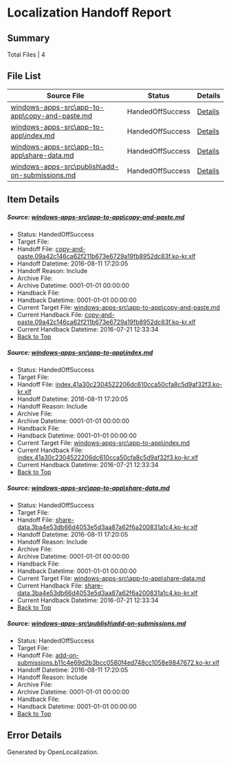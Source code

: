 # <a name='report-top'></a> Localization Handoff Report

## Summary
 Total Files | 4

## File List
 Source File | Status | Details 
 ----------- | ------ | ------- 
 [windows-apps-src\app-to-app\copy-and-paste.md](https://github.com/Microsoft/windows-apps/blob/0dceeb53737cc790e1c3810b0487e0a839968bef/windows-apps-src/app-to-app/copy-and-paste.md) | HandedOffSuccess | [Details](#2655dc67b14ba665deabc879f13340202d97c494148)
 [windows-apps-src\app-to-app\index.md](https://github.com/Microsoft/windows-apps/blob/94e1586a73743e8918ef160897b1b22c8c545ea0/windows-apps-src/app-to-app/index.md) | HandedOffSuccess | [Details](#05ac668e0e3c33f6dd9da9f578335bab96c6429c150)
 [windows-apps-src\app-to-app\share-data.md](https://github.com/Microsoft/windows-apps/blob/554a2cd1db0f950b8a04a5d562f6a6ba43f1be23/windows-apps-src/app-to-app/share-data.md) | HandedOffSuccess | [Details](#8b4f9ae45ed549ba5f10062e6bad25a4fb2e2a6f152)
 [windows-apps-src\publish\add-on-submissions.md](https://github.com/Microsoft/windows-apps/blob/8acefbbfef14516e1a7e2f9cc8b81bbb39b64abb/windows-apps-src/publish/add-on-submissions.md) | HandedOffSuccess | [Details](#46f62f5d32bd824cdd30b443a9868a03ff4e3eef4971)

## Item Details
##### <a name='2655dc67b14ba665deabc879f13340202d97c494148'></a> Source: [windows-apps-src\app-to-app\copy-and-paste.md](https://github.com/Microsoft/windows-apps/blob/0dceeb53737cc790e1c3810b0487e0a839968bef/windows-apps-src/app-to-app/copy-and-paste.md)
* Status: HandedOffSuccess
* Target File: 
* Handoff File: [copy-and-paste.09a42c146ca62f211b673e6729a19fb8952dc83f.ko-kr.xlf](https://github.com/Microsoft/WDG.handoff/blob/ac3a355219975b951197c624ce57f145715e77cd/ol-handoff/Microsoft/windows-apps.ko-kr/master/copy-and-paste.09a42c146ca62f211b673e6729a19fb8952dc83f.ko-kr.xlf)
* Handoff Datetime: 2016-08-11 17:20:05
* Handoff Reason: Include
* Archive File: 
* Archive Datetime: 0001-01-01 00:00:00
* Handback File: 
* Handback Datetime: 0001-01-01 00:00:00
* Current Target File: [windows-apps-src\app-to-app\copy-and-paste.md](https://github.com/Microsoft/windows-apps.ko-kr/blob/2bebe2d35edf108de4f3abcf01e6e015027fb267/windows-apps-src/app-to-app/copy-and-paste.md)
* Current Handback File: [copy-and-paste.09a42c146ca62f211b673e6729a19fb8952dc83f.ko-kr.xlf](https://github.com/Microsoft/WDG.handback/blob/7f7b2823b47f7df5683220c622b93a78501dad8a/ol-handback/Microsoft/windows-apps.ko-kr/master/copy-and-paste.09a42c146ca62f211b673e6729a19fb8952dc83f.ko-kr.xlf)
* Current Handback Datetime: 2016-07-21 12:33:34
* [Back to Top](#report-top)

##### <a name='05ac668e0e3c33f6dd9da9f578335bab96c6429c150'></a> Source: [windows-apps-src\app-to-app\index.md](https://github.com/Microsoft/windows-apps/blob/94e1586a73743e8918ef160897b1b22c8c545ea0/windows-apps-src/app-to-app/index.md)
* Status: HandedOffSuccess
* Target File: 
* Handoff File: [index.41a30c2304522206dc610cca50cfa8c5d9af32f3.ko-kr.xlf](https://github.com/Microsoft/WDG.handoff/blob/ac3a355219975b951197c624ce57f145715e77cd/ol-handoff/Microsoft/windows-apps.ko-kr/master/index.41a30c2304522206dc610cca50cfa8c5d9af32f3.ko-kr.xlf)
* Handoff Datetime: 2016-08-11 17:20:05
* Handoff Reason: Include
* Archive File: 
* Archive Datetime: 0001-01-01 00:00:00
* Handback File: 
* Handback Datetime: 0001-01-01 00:00:00
* Current Target File: [windows-apps-src\app-to-app\index.md](https://github.com/Microsoft/windows-apps.ko-kr/blob/2bebe2d35edf108de4f3abcf01e6e015027fb267/windows-apps-src/app-to-app/index.md)
* Current Handback File: [index.41a30c2304522206dc610cca50cfa8c5d9af32f3.ko-kr.xlf](https://github.com/Microsoft/WDG.handback/blob/7f7b2823b47f7df5683220c622b93a78501dad8a/ol-handback/Microsoft/windows-apps.ko-kr/master/index.41a30c2304522206dc610cca50cfa8c5d9af32f3.ko-kr.xlf)
* Current Handback Datetime: 2016-07-21 12:33:34
* [Back to Top](#report-top)

##### <a name='8b4f9ae45ed549ba5f10062e6bad25a4fb2e2a6f152'></a> Source: [windows-apps-src\app-to-app\share-data.md](https://github.com/Microsoft/windows-apps/blob/554a2cd1db0f950b8a04a5d562f6a6ba43f1be23/windows-apps-src/app-to-app/share-data.md)
* Status: HandedOffSuccess
* Target File: 
* Handoff File: [share-data.3ba4e53db66d4053e5d3aa87a62f6a200831a1c4.ko-kr.xlf](https://github.com/Microsoft/WDG.handoff/blob/ac3a355219975b951197c624ce57f145715e77cd/ol-handoff/Microsoft/windows-apps.ko-kr/master/share-data.3ba4e53db66d4053e5d3aa87a62f6a200831a1c4.ko-kr.xlf)
* Handoff Datetime: 2016-08-11 17:20:05
* Handoff Reason: Include
* Archive File: 
* Archive Datetime: 0001-01-01 00:00:00
* Handback File: 
* Handback Datetime: 0001-01-01 00:00:00
* Current Target File: [windows-apps-src\app-to-app\share-data.md](https://github.com/Microsoft/windows-apps.ko-kr/blob/2bebe2d35edf108de4f3abcf01e6e015027fb267/windows-apps-src/app-to-app/share-data.md)
* Current Handback File: [share-data.3ba4e53db66d4053e5d3aa87a62f6a200831a1c4.ko-kr.xlf](https://github.com/Microsoft/WDG.handback/blob/7f7b2823b47f7df5683220c622b93a78501dad8a/ol-handback/Microsoft/windows-apps.ko-kr/master/share-data.3ba4e53db66d4053e5d3aa87a62f6a200831a1c4.ko-kr.xlf)
* Current Handback Datetime: 2016-07-21 12:33:34
* [Back to Top](#report-top)

##### <a name='46f62f5d32bd824cdd30b443a9868a03ff4e3eef4971'></a> Source: [windows-apps-src\publish\add-on-submissions.md](https://github.com/Microsoft/windows-apps/blob/8acefbbfef14516e1a7e2f9cc8b81bbb39b64abb/windows-apps-src/publish/add-on-submissions.md)
* Status: HandedOffSuccess
* Target File: 
* Handoff File: [add-on-submissions.b11c4e69d2b3bcc0580f4ed748cc1058e9847672.ko-kr.xlf](https://github.com/Microsoft/WDG.handoff/blob/ac3a355219975b951197c624ce57f145715e77cd/ol-handoff/Microsoft/windows-apps.ko-kr/master/add-on-submissions.b11c4e69d2b3bcc0580f4ed748cc1058e9847672.ko-kr.xlf)
* Handoff Datetime: 2016-08-11 17:20:05
* Handoff Reason: Include
* Archive File: 
* Archive Datetime: 0001-01-01 00:00:00
* Handback File: 
* Handback Datetime: 0001-01-01 00:00:00
* [Back to Top](#report-top)


## Error Details

Generated by OpenLocalization.
